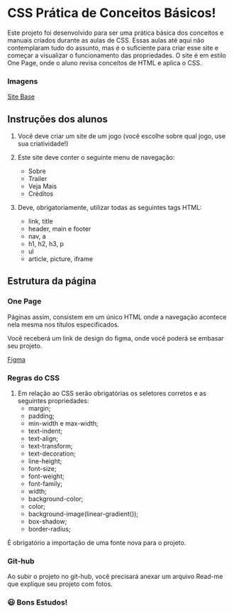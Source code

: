 
# CSS Prática de Conceitos Básicos!

Este projeto foi desenvolvido para ser uma prática básica dos conceitos e manuais criados durante as aulas de CSS. Essas aulas até aqui não contemplaram tudo do assunto, mas é o suficiente para criar esse site e começar a visualizar o funcionamento das propriedades.
O site é em estilo One Page, onde o aluno revisa conceitos de HTML e aplica o CSS.

### Imagens
[Site Base](https://postimg.cc/MnD6WgBK)

## Instruções dos alunos
1. Você deve criar um site de um jogo (você escolhe sobre qual jogo, use sua criatividade!)
2. Este site deve conter o seguinte menu de navegação:
    - Sobre
    - Trailer
    - Veja Mais
    - Créditos

3. Deve, obrigatoriamente, utilizar todas as seguintes tags HTML:
    - link, title
    - header, main e footer
    - nav, a
    - h1, h2, h3, p
    - ul
    - article, picture, iframe

## Estrutura da página

### One Page

Páginas assim, consistem em um único HTML onde a navegação acontece nela mesma nos títulos especificados.

Você receberá um link de design do figma, onde você poderá se embasar seu projeto.

[Figma](https://www.figma.com/design/QlCcJji4WLAfyO0XQKXt3D/One-Page---Site-de-Jogo?node-id=0-1&t=INE7rKnmRzxnTVyV-1)

### Regras do CSS
1. Em relação ao CSS serão obrigatórias os seletores corretos e as seguintes propriedades:
    - margin;
    - padding;
    - min-width e max-width;
    - text-indent;
    - text-align;
    - text-transform;
    - text-decoration;
    - line-height;
    - font-size;
    - font-weight;
    - font-family;
    - width;
    - background-color;
    - color;
    - background-image(linear-gradient());
    - box-shadow;
    - border-radius;

É obrigatório a importação de uma fonte nova para o projeto.

### Git-hub

Ao subir o projeto no git-hub, você precisará anexar um arquivo Read-me que explique seu projeto com fotos.


 ### 😃 Bons Estudos! 
